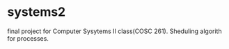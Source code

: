 # systems2
final project for Computer Sysytems II class(COSC 261). Sheduling algorith for processes.
